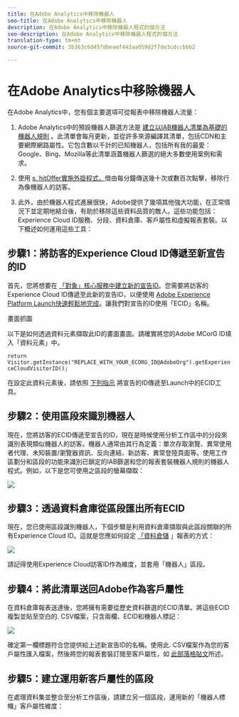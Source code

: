 ```yaml
---
title: 在Adobe Analytics中移除機器人
seo-title: 在Adobe Analytics中移除機器人
description: 在Adobe Analytics中移除機器人程式的個方法
seo-description: 在Adobe Analytics中移除機器人程式的個方法
translation-type: tm+mt
source-git-commit: 3b363c6d457dbeaef443aa059d2f7de3cdccbbb2

---
```



# 在Adobe Analytics中移除機器人

在Adobe Analytics中，您有個主要選項可從報表中移除機器人流量：

1. Adobe Analytics中的預設機器人篩選方法是 [建立以IAB機器人清單為基礎的機器人規則](/help/admin/admin/bot-removal/bot-rules.md) 。此清單會每月更新，並從許多來源編譯其清單，包括CDN和主要網際網路屬性。它包含數以千計的已知機器人，包括所有我的最愛：Google、Bing、Mozilla等此清單涵蓋機器人篩選的絕大多數使用案例和需求。

1. 使用 [s. hitOffer實施外掛程式，](https://docs.adobe.com/content/help/en/analytics/implementation/javascript-implementation/plugins/hitgovernor.html)借由每分鐘傳送幾十次或數百次點擊，移除行為像機器人的訪客。

1. 此外，由於機器人程式進展很快，Adobe提供了幾項其他強大功能，在正常情況下並定期地結合後，有助於移除這些資料品質的敵人。這些功能包括：Experience Cloud ID服務、分段、資料倉庫、客戶屬性和虛擬報表套裝。以下概述如何運用這些工具：

## 步驟1：將訪客的Experience Cloud ID傳遞至新宣告的ID

首先，您將想要在 [「對象」核心服務中建立新的宣告ID](https://docs.adobe.com/content/help/en/core-services/interface/audiences/audience-library.html)。您需要將訪客的Experience Cloud ID傳遞至此新的宣告ID，以便使用 [Adobe Experience Platform Launch快速輕鬆地完成](https://docs.adobe.com/content/help/en/launch/using/implement/solutions/idservice-save.html)。讓我們對宣告的ID使用「ECID」名稱。

畫面抓圖

以下是如何透過資料元素擷取此ID的畫面畫面。請確實將您的Adobe MCorG ID填入「資料元素」中。

```return Visitor.getInstance("REPLACE_WITH_YOUR_ECORG_ID@AdobeOrg").getExperienceCloudVisitorID();```

在設定此資料元素後，請依照 [下列指示](https://docs.adobe.com/content/help/en/launch/using/implement/solutions/idservice-save.html) 將宣告的ID傳遞至Launch中的ECID工具。

## 步驟2：使用區段來識別機器人

現在，您將訪客的ECID傳遞至宣告的ID，現在是時候使用分析工作區中的分段來識別表現類似機器人的訪客。機器人通常由其行為定義：單次存取瀏覽、異常使用者代理、未知裝置/瀏覽器資訊、反向連結、新訪客、異常登陸頁面等。使用工作區劃分和區段的功能來識別已鎖定的IAB篩選和您的報表套裝機器人規則的機器人程式。例如，以下是您可使用之區段的螢幕擷取：

![](assets/bot-filter-seg1.png)

## 步驟3：透過資料倉庫從區段匯出所有ECID

現在，您已使用區段識別機器人，下個步驟是利用資料倉庫擷取與此區段關聯的所有Experience Cloud ID。這就是您應如何設定 [「資料倉儲](https://docs.adobe.com/content/help/en/analytics/export/data-warehouse/data-warehouse.html) 」報表的方式：

![](assets/bot-dwh-3.png)

請記得使用Experience Cloud訪客ID作為維度，並套用「機器人」區段。

## 步驟4：將此清單送回Adobe作為客戶屬性

在資料倉庫報表送達後，您將擁有需要從歷史資料篩選的ECID清單。將這些ECID複製並貼至空白的. CSV檔案，只含兩欄、ECID和機器人標記：

![](assets/bot-csv-4.png)

確定第一欄標題符合您提供給上述新宣告ID的名稱。使用此. CSV檔案作為您的客戶屬性匯入檔案，然後將您的報表套裝訂閱至客戶屬性，如 [此部落格貼文](https://theblog.adobe.com/link-digital-behavior-customers)所述。

## 步驟5：建立運用新客戶屬性的區段

在處理資料集並整合至分析工作區後，請建立另一個區段，運用新的「機器人標幟」客戶屬性維度：


